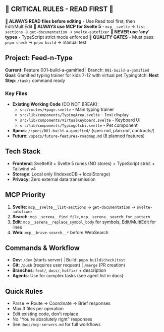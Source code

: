 ## 🚨 CRITICAL RULES - READ FIRST 🚨

**🔴 ALWAYS READ files before editing** - Use Read tool first, then Edit/MultiEdit
**🔴 ALWAYS use MCP for Svelte 5** - `mcp__svelte` → `list-sections` → `get-documentation` → `svelte-autofixer`
**🔴 NEVER use 'any' types** - TypeScript strict mode enforced
**🔴 QUALITY GATES** - Must pass: `pnpm check` → `pnpm build` → manual test

## Project: Feed-n-Type

**Current**: Feature 001-build-a-gamified | Branch: `001-build-a-gamified`
**Goal**: Gamified typing trainer for kids 7-12 with virtual pet Typingotchi
**Next Step**: `/tasks` command ready

### Key Files

- **Existing Working Code** (DO NOT BREAK):
  - `src/routes/+page.svelte` - Main typing trainer
  - `src/lib/components/TypingArea.svelte` - Text display
  - `src/lib/components/VirtualKeyboard.svelte` - Keyboard UI
  - `src/lib/components/Typingotchi.svelte` - Pet component
- **Specs**: `/specs/001-build-a-gamified/` (spec.md, plan.md, contracts/)
- **Future**: `/specs/future-features-roadmap.md` (8 planned features)

## Tech Stack

- **Frontend**: SvelteKit + Svelte 5 runes (NO stores) + TypeScript strict + Tailwind v4
- **Storage**: Local only (IndexedDB + localStorage)
- **Privacy**: Zero external data transmission

## MCP Priority

1. **Svelte**: `mcp__svelte__list-sections` → `get-documentation` → `svelte-autofixer`
2. **Search**: `mcp__serena__find_file`, `mcp__serena__search_for_pattern`
3. **Edit**: `mcp__serena__replace_symbol_body` for symbols, Edit/MultiEdit for lines
4. **Web**: `mcp__brave-search__*` before WebSearch

## Commands & Workflow

- **Dev**: `/dev` (starts server) | Build: `pnpm build|check|test`
- **Git**: `/push` (requires user request) | `/merge` (PR creation)
- **Branches**: `feat/`, `docs/`, `hotfix/` + description
- **Agents**: Use for complex tasks (see agent list in docs)

## Quick Rules

- Parse → Route → Coordinate → Brief responses
- Max 3 files per operation
- Edit existing code, don't replace
- No "You're absolutely right" responses
- See `docs/mcp-servers.md` for full workflows
